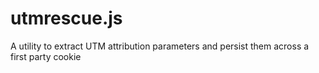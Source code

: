 # utmrescue.js
A utility to extract UTM attribution parameters and persist them across a first party cookie
